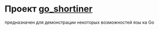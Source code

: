 
# Проект [go_shortiner](https://github.com/akozadaev/go_shortiner) 
предназначен для демонстрации некоторых возможностей язы ка Go
